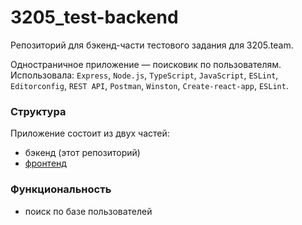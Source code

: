 # 3205_test-backend

Репозиторий для бэкенд-части тестового задания для 3205.team.

Одностраничное приложение — поисковик по пользователям.
Использовала: `Express`, `Node.js`, `TypeScript`, `JavaScript`, `ESLint`, `Editorconfig`, `REST API`,
`Postman`, `Winston`, `Create-react-app`, `ESLint`.

### Структура
Приложение состоит из двух частей:

* бэкенд (этот репозиторий)
* [фронтенд](https://github.com/irinaais/3205_test)

### Функциональность
* поиск по базе пользователей
